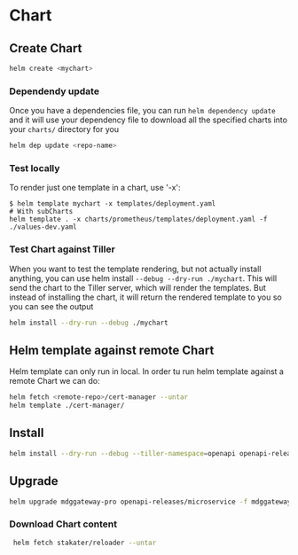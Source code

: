 # Chart

## Create Chart

```bash
helm create <mychart>
```

### Dependendy update

Once you have a dependencies file, you can run `helm dependency update` and it will use your dependency file to download all the specified charts into your `charts/` directory for you

```bash
helm dep update <repo-name>
```

### Test locally

To render just one template in a chart, use '-x':

```text
$ helm template mychart -x templates/deployment.yaml
# With subCharts
helm template . -x charts/prometheus/templates/deployment.yaml -f ./values-dev.yaml
```

### Test Chart against Tiller

When you want to test the template rendering, but not actually install anything, you can use helm install `--debug --dry-run ./mychart`. This will send the chart to the Tiller server, which will render the templates. But instead of installing the chart, it will return the rendered template to you so you can see the output

```bash
helm install --dry-run --debug ./mychart
```

## Helm template against remote Chart

Helm template can only run in local. In order tu run helm template against a remote Chart we can do:

```bash
helm fetch <remote-repo>/cert-manager --untar
helm template ./cert-manager/
```

## Install

```bash
helm install --dry-run --debug --tiller-namespace=openapi openapi-releases/microservice -f mdggateway/PRO/values.yaml
```

## Upgrade

```bash
helm upgrade mdggateway-pro openapi-releases/microservice -f mdggateway/PRO/values.yaml --dry-run --debug --tiller-namespace=openapi
```

### Download Chart content

```bash
 helm fetch stakater/reloader --untar
```

